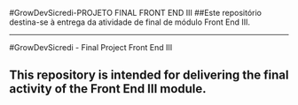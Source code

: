 #GrowDevSicredi-PROJETO FINAL FRONT END III
##Este repositório destina-se à entrega da atividade de final de módulo Front End III.

------------------------------------------------------------
#GrowDevSicredi - Final Project Front End III
## This repository is intended for delivering the final activity of the Front End III module.
